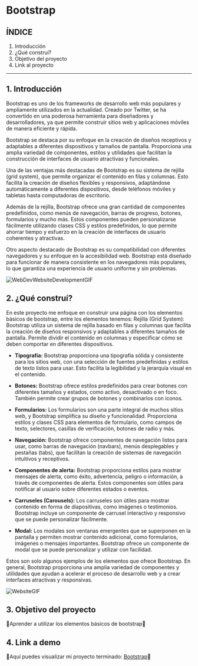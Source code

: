 # Bootstrap

## ÍNDICE

1. Introducción 
2. ¿Qué construí? 
3. Objetivo del proyecto 
4. Link al proyecto

****
## 1. Introducción
Bootstrap es uno de los frameworks de desarrollo web más populares y ampliamente utilizados en la actualidad. Creado por Twitter, se ha convertido en una poderosa herramienta para diseñadores y desarrolladores, ya que permite construir sitios web y aplicaciones móviles de manera eficiente y rápida.

Bootstrap se destaca por su enfoque en la creación de diseños receptivos y adaptables a diferentes dispositivos y tamaños de pantalla. Proporciona una amplia variedad de componentes, estilos y utilidades que facilitan la construcción de interfaces de usuario atractivas y funcionales.

Una de las ventajas más destacadas de Bootstrap es su sistema de rejilla (grid system), que permite organizar el contenido en filas y columnas. Esto facilita la creación de diseños flexibles y responsivos, adaptándose automáticamente a diferentes dispositivos, desde teléfonos móviles y tabletas hasta computadoras de escritorio.

Además de la rejilla, Bootstrap ofrece una gran cantidad de componentes predefinidos, como menús de navegación, barras de progreso, botones, formularios y mucho más. Estos componentes pueden personalizarse fácilmente utilizando clases CSS y estilos predefinidos, lo que permite ahorrar tiempo y esfuerzo en la creación de interfaces de usuario coherentes y atractivas.

Otro aspecto destacado de Bootstrap es su compatibilidad con diferentes navegadores y su enfoque en la accesibilidad web. Bootstrap está diseñado para funcionar de manera consistente en los navegadores más populares, lo que garantiza una experiencia de usuario uniforme y sin problemas.

![WebDevWebsiteDevelopmentGIF](https://github.com/ItsMich24/Bootstrap/assets/135682047/ebe50f4b-7a43-4e29-be1a-fb5ecd7a1a3d)

## 2. ¿Qué construí?
En este proyecto me enfoque en construir una página con los elementos básicos de bootstrap, entre los elementos tenemos: 
Rejilla (Grid System): Bootstrap utiliza un sistema de rejilla basado en filas y columnas que facilita la creación de diseños responsivos y adaptables a diferentes tamaños de pantalla. Permite dividir el contenido en columnas y especificar cómo se deben comportar en diferentes dispositivos.

* **Tipografía:** Bootstrap proporciona una tipografía sólida y consistente para los sitios web, con una selección de fuentes predefinidas y estilos de texto listos para usar. Esto facilita la legibilidad y la jerarquía visual en el contenido.

* **Botones:** Bootstrap ofrece estilos predefinidos para crear botones con diferentes tamaños y estados, como activo, desactivado o en foco. También permite crear grupos de botones y combinarlos con iconos.

* **Formularios:** Los formularios son una parte integral de muchos sitios web, y Bootstrap simplifica su diseño y funcionalidad. Proporciona estilos y clases CSS para elementos de formulario, como campos de texto, selectores, casillas de verificación, botones de radio y más.

* **Navegación:** Bootstrap ofrece componentes de navegación listos para usar, como barras de navegación (navbars), menús desplegables y pestañas (tabs), que facilitan la creación de sistemas de navegación intuitivos y receptivos.

* **Componentes de alerta:** Bootstrap proporciona estilos para mostrar mensajes de alerta, como éxito, advertencia, peligro o información, a través de componentes de alerta. Estos componentes son útiles para notificar al usuario sobre diferentes estados o eventos.

* **Carruseles (Carousels):** Los carruseles son útiles para mostrar contenido en forma de diapositivas, como imágenes o testimonios. Bootstrap incluye un componente de carrusel interactivo y responsivo que se puede personalizar fácilmente.

* **Modal:** Los modales son ventanas emergentes que se superponen en la pantalla y permiten mostrar contenido adicional, como formularios, imágenes o mensajes importantes. Bootstrap ofrece un componente de modal que se puede personalizar y utilizar con facilidad.

Estos son solo algunos ejemplos de los elementos que ofrece Bootstrap. En general, Bootstrap proporciona una amplia variedad de componentes y utilidades que ayudan a acelerar el proceso de desarrollo web y a crear interfaces atractivas y responsivas.

![WebsiteGIF](https://github.com/ItsMich24/Bootstrap/assets/135682047/76935ad8-6830-4780-bf20-dff22ab5a9ce)


## 3. Objetivo del proyecto
🍃Aprender a utilizar los elementos básicos de bootstrap🍃

## 4. Link a demo
🌱Aquí puedes visualizar mi proyecto terminado: [Bootstrap](https://lambent-kelpie-a9a46b.netlify.app/)🌱
